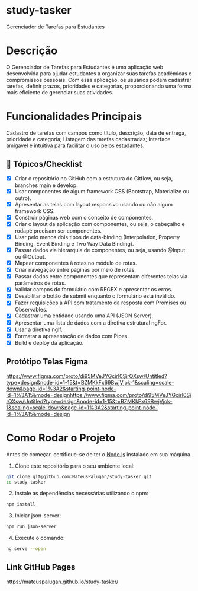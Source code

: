 # study-tasker

Gerenciador de Tarefas para Estudantes

# Descrição

O Gerenciador de Tarefas para Estudantes é uma aplicação web desenvolvida para ajudar estudantes a organizar suas tarefas acadêmicas e compromissos pessoais. Com essa aplicação, os usuários podem cadastrar tarefas, definir prazos, prioridades e categorias, proporcionando uma forma mais eficiente de gerenciar suas atividades.

# Funcionalidades Principais

Cadastro de tarefas com campos como título, descrição, data de entrega, prioridade e categoria;
Listagem das tarefas cadastradas;
Interface amigável e intuitiva para facilitar o uso pelos estudantes.

## 📖 Tópicos/Checklist

- [X] Criar o repositório no GitHub com a estrutura do Gitflow, ou seja, branches main e develop.
- [X] Usar componentes de algum framework CSS (Bootstrap, Materialize ou outro).
- [X] Apresentar as telas com layout responsivo usando ou não algum framework CSS.
- [X] Construir páginas web com o conceito de componentes.
- [X] Criar o layout da aplicação com componentes, ou seja, o cabeçalho e rodapé precisam ser componentes.
- [X] Usar pelo menos dois tipos de data-binding (Interpolation, Property Binding, Event Binding e Two Way Data Binding).
- [X] Passar dados via hierarquia de componentes, ou seja, usando @Input ou @Output.
- [X] Mapear componentes à rotas no módulo de rotas.
- [X] Criar navegação entre páginas por meio de rotas.
- [X] Passar dados entre componentes que representam diferentes telas via parâmetros de rotas.
- [X] Validar campos do formulário com REGEX e apresentar os erros.
- [X] Desabilitar o botão de submit enquanto o formulário está inválido.
- [X] Fazer requisições a API com tratamento da resposta com Promises ou Observables.
- [X] Cadastrar uma entidade usando uma API (JSON Server).
- [X] Apresentar uma lista de dados com a diretiva estrutural ngFor.
- [X] Usar a diretiva ngIf.
- [X] Formatar a apresentação de dados com Pipes.
- [X] Build e deploy da aplicação.

## Protótipo Telas Figma
https://www.figma.com/proto/di95MVeJYGcirI0SirQXsw/Untitled?type=design&node-id=1-15&t=BZMKkFx69BwjVjok-1&scaling=scale-down&page-id=1%3A2&starting-point-node-id=1%3A15&mode=designhttps://www.figma.com/proto/di95MVeJYGcirI0SirQXsw/Untitled?type=design&node-id=1-15&t=BZMKkFx69BwjVjok-1&scaling=scale-down&page-id=1%3A2&starting-point-node-id=1%3A15&mode=design

# Como Rodar o Projeto
Antes de começar, certifique-se de ter o [Node.js](https://nodejs.org/) instalado em sua máquina.
1. Clone este repositório para o seu ambiente local:

```bash
git clone git@github.com:MateusPalugan/study-tasker.git
cd study-tasker
```
2. Instale as dependências necessárias utilizando o npm:
 ```bash
npm install
```
3. Iniciar json-server:
 ```bash
npm run json-server
```
4. Execute o comando:
 ```bash
ng serve --open
```
## Link GitHub Pages
https://mateuspalugan.github.io/study-tasker/


